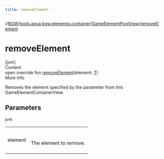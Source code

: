 ```yaml
---
title: removeElement -
---
```

//[BGW](../../../index.md)/[tools.aqua.bgw.elements.container](../index.md)/[GameElementPoolView](index.md)/[removeElement](remove-element.md)



# removeElement  
[jvm]  
Content  
open override fun [removeElement](remove-element.md)(element: [T](index.md))  
More info  


Removes the element specified by the parameter from this GameElementContainerView.



## Parameters  
  
jvm  
  
| | |
|---|---|
| <a name="tools.aqua.bgw.elements.container/GameElementPoolView/removeElement/#TypeParam(bounds=[tools.aqua.bgw.elements.gameelements.GameElementView])/PointingToDeclaration/"></a>element| <a name="tools.aqua.bgw.elements.container/GameElementPoolView/removeElement/#TypeParam(bounds=[tools.aqua.bgw.elements.gameelements.GameElementView])/PointingToDeclaration/"></a><br><br>The element to remove.<br><br>|
  
  



